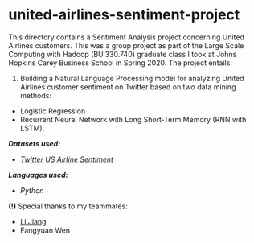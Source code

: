 # united-airlines-sentiment-project
This directory contains a Sentiment Analysis project concerning United Airlines customers. This was a group project as part of the Large Scale Computing with Hadoop (BU.330.740) graduate class I took at Johns Hopkins Carey Business School in Spring 2020. The project entails:
1. Building a Natural Language Processing model for analyzing United Airlines customer sentiment on Twitter based on two data mining methods: 
  * Logistic Regression
  * Recurrent Neural Network with Long Short-Term Memory (RNN with LSTM).

**_Datasets used:_** 
* [_Twitter US Airline Sentiment_](https://www.kaggle.com/crowdflower/twitter-airline-sentiment)

**_Languages used:_**
* _Python_

**(!)** Special thanks to my teammates:
* [Li Jiang](https://www.linkedin.com/in/li-jiang001/)
* Fangyuan Wen 

